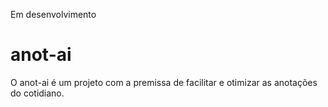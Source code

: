 Em desenvolvimento

# anot-ai
O anot-ai é um projeto com a premissa de facilitar e otimizar as anotações do cotidiano.

